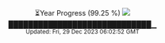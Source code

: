 <p align="center">
⏳Year Progress (99.25 %) <img src="https://file5s.ratemyserver.net/mobs/1062.gif"><br>
█████████████████████████████▁ <br>
<sub>Updated: Fri, 29 Dec 2023 06:02:52 GMT</sub>
</p>

